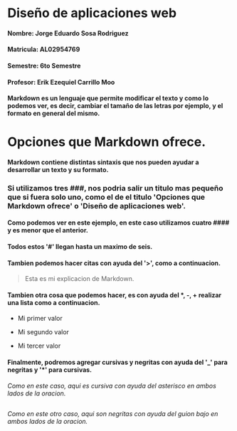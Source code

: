 # Diseño de aplicaciones web 
#### Nombre: Jorge Eduardo Sosa Rodriguez 
#### Matricula: AL02954769 
#### Semestre: 6to Semestre 
#### Profesor: Erik Ezequiel Carrillo Moo 
#### Markdown es un lenguaje que permite modificar el texto y como lo podemos ver, es decir, cambiar el tamaño de las letras por ejemplo, y el formato en general del mismo.

# Opciones que Markdown ofrece. 
#### Markdown contiene distintas sintaxis que nos pueden ayudar a desarrollar un texto y su formato.
### Si utilizamos tres ###, nos podria salir un titulo mas pequeño que si fuera solo uno, como el de el titulo 'Opciones que Markdown ofrece' o 'Diseño de aplicaciones web'.
#### Como podemos ver en este ejemplo, en este caso utilizamos cuatro #### y es menor que el anterior. 
#### Todos estos '#' llegan hasta un maximo de seis.
#### Tambien podemos hacer citas con ayuda del '>', como a continuacion. 
> Esta es mi explicacion de Markdown. 
#### Tambien otra cosa que podemos hacer, es con ayuda del *, -, + realizar una lista como a continuacion.
- Mi primer valor 
+ Mi segundo valor 
* Mi tercer valor
#### Finalmente, podremos agregar cursivas y negritas con ayuda del '_' para negritas y '*' para cursivas.
*Como en este caso, aqui es cursiva con ayuda del asterisco en ambos lados de la oracion.*
##
_Como en este otro caso, aqui son negritas con ayuda del guion bajo en ambos lados de la oracion._
